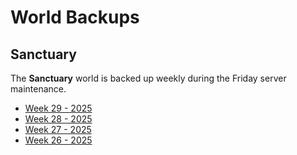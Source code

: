 # World Backups

## Sanctuary

The **Sanctuary** world is backed up weekly during the Friday server maintenance.

- [Week 29 - 2025](http://95.141.241.204:30666/world_backup/world_backup_week-29-2025.tar.gz)
- [Week 28 - 2025](http://95.141.241.204:30666/world_backup/world_backup_week-28-2025.tar.gz)
- [Week 27 - 2025](http://95.141.241.204:30666/world_backup/world_backup_week-27-2025.tar.gz)
- [Week 26 - 2025](http://95.141.241.204:30666/world_backup/world_backup_week-26-2025.tar.gz)
